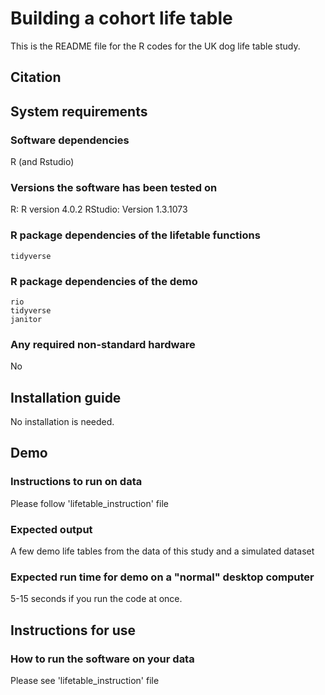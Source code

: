 #  Building a cohort life table
This is the README file for the R codes for the UK dog life table study.

## Citation 


## System requirements 
### Software dependencies
R (and Rstudio)

### Versions the software has been tested on
R: R version 4.0.2
RStudio: Version 1.3.1073

### R package dependencies of the lifetable functions
    tidyverse

### R package dependencies of the demo
    rio
    tidyverse
    janitor

### Any required non-standard hardware
No


## Installation guide
No installation is needed.


## Demo
### Instructions to run on data
Please follow 'lifetable_instruction' file

### Expected output
A few demo life tables from the data of this study and a simulated dataset

### Expected run time for demo on a "normal" desktop computer
5-15 seconds if you run the code at once.


## Instructions for use
### How to run the software on your data
Please see 'lifetable_instruction' file
